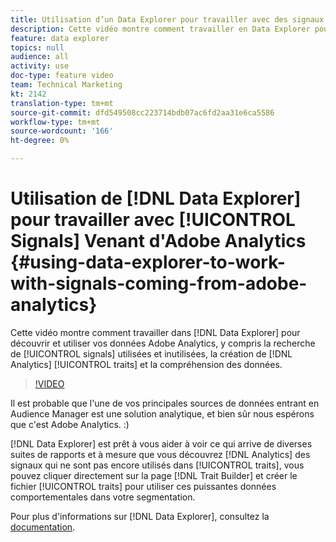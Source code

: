 ```yaml
---
title: Utilisation d’un Data Explorer pour travailler avec des signaux provenant d’Adobe Analytics
description: Cette vidéo montre comment travailler en Data Explorer pour découvrir et utiliser vos données Adobe Analytics, y compris la recherche de signaux utilisés et non utilisés, la création de caractéristiques Analytics et la compréhension des données.
feature: data explorer
topics: null
audience: all
activity: use
doc-type: feature video
team: Technical Marketing
kt: 2142
translation-type: tm+mt
source-git-commit: dfd549508cc223714bdb07ac6fd2aa31e6ca5586
workflow-type: tm+mt
source-wordcount: '166'
ht-degree: 0%

---
```



# Utilisation de [!DNL Data Explorer] pour travailler avec [!UICONTROL Signals] Venant d&#39;Adobe Analytics {#using-data-explorer-to-work-with-signals-coming-from-adobe-analytics}

Cette vidéo montre comment travailler dans [!DNL Data Explorer] pour découvrir et utiliser vos données Adobe Analytics, y compris la recherche de [!UICONTROL signals] utilisées et inutilisées, la création de [!DNL Analytics] [!UICONTROL traits] et la compréhension des données.

>[!VIDEO](https://video.tv.adobe.com/v/25150/?quality=12)

Il est probable que l&#39;une de vos principales sources de données entrant en Audience Manager est une solution analytique, et bien sûr nous espérons que c&#39;est Adobe Analytics. :)

[!DNL Data Explorer] est prêt à vous aider à voir ce qui arrive de diverses suites de rapports et à mesure que vous découvrez  [!DNL Analytics] des signaux qui ne sont pas encore utilisés dans  [!UICONTROL traits], vous pouvez cliquer directement sur la page  [!DNL Trait Builder] et créer le fichier  [!UICONTROL traits] pour utiliser ces puissantes données comportementales dans votre segmentation.

Pour plus d&#39;informations sur [!DNL Data Explorer], consultez la [documentation](https://experiencecloud.adobe.com/resources/help/en_US/aam/data-explorer.html).